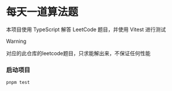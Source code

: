 # 每天一道算法题

本项目使用 TypeScript 解答 LeetCode 题目，并使用 Vitest 进行测试

> [!WARNING]
> 对应的此仓库的leetcode题目，只求能解出来，不保证任何性能

### 启动项目

```bash
pnpm test
```

